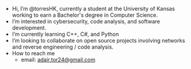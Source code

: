 - Hi, I’m @torresHK, currently a student at the University of Kansas working to earn a Bachelor's degree in Computer Science.
- I’m interested in cybersecurity, code analysis, and software development.
- I’m currently learning C++, C#, and Python
- I’m looking to collaborate on open source projects involving networks and reverse engineering / code analysis.
- How to reach me
  * email: adair.tor24@gmail.com

<!---
torresHK/torresHK is a ✨ special ✨ repository because its `README.md` (this file) appears on your GitHub profile.
You can click the Preview link to take a look at your changes.
--->
